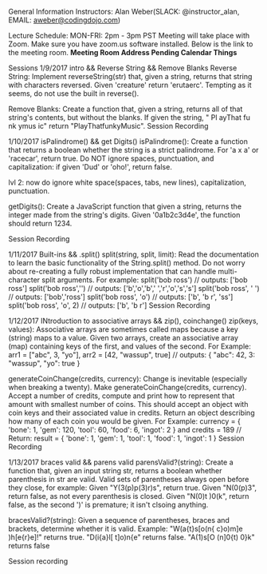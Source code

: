 General Information
Instructors:
Alan Weber(SLACK: @instructor_alan, EMAIL: aweber@codingdojo.com)

Lecture Schedule:
MON-FRI: 2pm - 3pm PST
Meeting will take place with Zoom. Make sure you have zoom.us software installed. Below is the link to the meeting room.
**Meeting Room Address Pending Calendar Things**

Sessions
1/9/2017 intro && Reverse String && Remove Blanks
Reverse String: Implement reverseString(str) that, given a string, returns that string with characters reversed. Given 'creature' return 'erutaerc'. Tempting as it seems, do not use the built in reverse().

Remove Blanks: Create a function that, given a string, returns all of that string's contents, but without the blanks. If given the string, " Pl   ayThat     fu      nk ymus   ic" return "PlayThatfunkyMusic".
Session Recording

1/10/2017 isPalindrome() && get Digits()
isPalindrome(): Create a function that returns a boolean whether the string is a strict palindrome. For 'a x a' or 'racecar', return true. Do NOT ignore spaces, punctuation, and capitalization: if given 'Dud' or 'oho!', return false.

lvl 2: now do ignore white space(spaces, tabs, new lines), capitalization, punctuation.

getDigits(): Create a JavaScript function that given a string, returns the integer made from the string's digits. Given '0a1b2c3d4e', the function should return 1234.

Session Recording

1/11/2017 Built-ins && .split()
split(string, split, limit): Read the documentation to learn the basic functionality of the String.split() method. Do not worry about re-creating a fully robust implementation that can handle multi-character split arguments. For example:
split('bob ross')         // outputs: ['bob ross']
split('bob ross','')      // outputs: ['b','o','b',' ','r','o','s','s']
split('bob ross', ' ')    // outputs: ['bob','ross']
split('bob ross', 'o')    // outputs: ['b', 'b r', 'ss']
split('bob ross', 'o', 2) // outputs: ['b', 'b r']
Session Recording

1/12/2017 INtroduction to associative arrays && zip(), coinchange()
zip(keys, values): Associative arrays are sometimes called maps because a key (string) maps to a value. Given two arrays, create an associative array (map) containing keys of the first, and values of the second. For Example:
arr1 = ["abc", 3, "yo"], arr2 = [42, "wassup", true]
// outputs:  { "abc":       42,
                   3: "wassup",
                "yo":    true
             }

generateCoinChange(credits, currency): Change is inevitable (especially when breaking a twenty). Make generateCoinChange(credits, currency). Accept a number of credits, compute and print how to represent that amount with smallest number of coins. This should accept an object with coin keys and their associated value in credits. Return an object describing how many of each coin you would be given. For Example:
currency = { 'bone':   1,
              'gem': 120,
             'tool':  60,
             'food':   6,
            'ingot':    2
         }
and credits = 189
// Return: result = { 'bone':   1,
                       'gem':   1,
                      'tool':   1,
                      'food':   1,
                     'ingot':   1
                 }
Session Recording

1/13/2017 braces valid && parens valid
parensValid?(string): Create a function that, given an input string str, returns a boolean whether parenthesis in str are valid. Valid sets of parentheses always open before they close, for example: Given "Y(3(p)p(3)r)s", return true. Given "N(0(p)3", return false, as not every parenthesis is closed. Given "N(0)t )0(k", return false, as the second ')' is premature; it isn't clsoing anything.

bracesValid?(string): Given a sequence of parentheses, braces and brackets, determine whether it is valid. Example: "W(a{t}s[o(n{ c}o)m]e )h[e{r}e]!" returns true. "D(i{a}l[ t]o)n{e" returns false. "A(1)s[O (n]0{t) 0}k" returns false

Session recording
